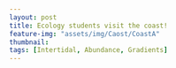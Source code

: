 ```yaml
---
layout: post
title: Ecology students visit the coast!
feature-img: "assets/img/Caost/CoastA"
thumbnail: 
tags: [Intertidal, Abundance, Gradients]
---
```


